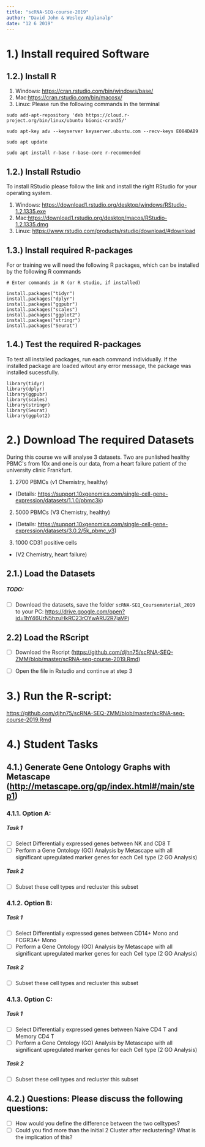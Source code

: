 ```yaml
---
title: "scRNA-SEQ-course-2019"
author: "David John & Wesley Abplanalp"
date: "12 6 2019"
---
```



# 1.) Install required Software
## 1.2.) Install R

1. Windows: <https://cran.rstudio.com/bin/windows/base/>
2. Mac:<https://cran.rstudio.com/bin/macosx/>
3. Linux: Please run the following commands in the terminal
```{shell}
sudo add-apt-repository 'deb https://cloud.r-project.org/bin/linux/ubuntu bionic-cran35/'

sudo apt-key adv --keyserver keyserver.ubuntu.com --recv-keys E084DAB9

sudo apt update

sudo apt install r-base r-base-core r-recommended
```

## 1.2.) Install Rstudio

To install RStudio please follow the link and install the right RStudio for your operating system.

1. Windows: <https://download1.rstudio.org/desktop/windows/RStudio-1.2.1335.exe>
2. Mac:<https://download1.rstudio.org/desktop/macos/RStudio-1.2.1335.dmg>
3. Linux: <https://www.rstudio.com/products/rstudio/download/#download>

## 1.3.) Install required R-packages

For or training we will need the following R packages, which can be installed by the following R commands
```{r}
# Enter commands in R (or R studio, if installed)

install.packages("tidyr")
install.packages("dplyr")
install.packages("ggpubr")
install.packages("scales")
install.packages("ggplot2")
install.packages("stringr")
install.packages("Seurat")

```


## 1.4.) Test the required R-packages

To test all installed packages, run each command individually. 
If the installed package are loaded witout any error message, the package was installed sucessfully. 
```{r}
library(tidyr)
library(dplyr)
library(ggpubr)
library(scales)
library(stringr)
library(Seurat)
library(ggplot2)
```

# 2.) Download The required Datasets

During this course we will analyse 3 datasets. Two are punlished healthy PBMC's from 10x and one is our data, from a heart failure patient of the university clinic Frankfurt.
1. 2700 PBMCs (v1 Chemistry, healthy) 
* (Details: <https://support.10xgenomics.com/single-cell-gene-expression/datasets/1.1.0/pbmc3k>)
2. 5000 PBMCs (V3 Chemistry, healthy) 
* (Details: <https://support.10xgenomics.com/single-cell-gene-expression/datasets/3.0.2/5k_pbmc_v3>)
3. 1000 CD31 positive cells 
* (V2 Chemistry, heart failure)


## 2.1.) Load the Datasets
##### TODO:
- [ ] Download the datasets, save the folder `scRNA-SEQ_Coursematerial_2019` to your PC:
<https://drive.google.com/open?id=1hY46UrN5hzuHkRC23rOYwARU2R7jaVPi>


## 2.2) Load the RScript
- [ ] Download the Rscript (<https://github.com/djhn75/scRNA-SEQ-ZMM/blob/master/scRNA-seq-course-2019.Rmd>) 
- [ ] Open the file in Rstudio and continue at step 3



# 3.) Run the R-script: 
  <https://github.com/djhn75/scRNA-SEQ-ZMM/blob/master/scRNA-seq-course-2019.Rmd>


# 4.) Student Tasks
## 4.1.) Generate Gene Ontology Graphs with Metascape (http://metascape.org/gp/index.html#/main/step1)
### 4.1.1. Option A: 
##### Task 1
- [ ] Select Differentially expressed genes between NK and CD8 T
- [ ] Perform a Gene Ontology (GO) Analysis by Metascape with all significant upregulated marker genes for each Cell type (2 GO Analysis)
  
##### Task 2
-[ ] Subset these cell types and recluster this subset


### 4.1.2. Option B:
##### Task 1

- [ ] Select Differentially expressed genes between CD14+ Mono and FCGR3A+ Mono
- [ ] Perform a Gene Ontology (GO) Analysis by Metascape with all significant upregulated marker genes for each Cell type (2 GO Analysis)

##### Task 2
- [ ] Subset these cell types and recluster this subset
  
  
### 4.1.3. Option C:
##### Task 1

- [ ] Select Differentially expressed genes between Naive CD4 T and Memory CD4 T
- [ ] Perform a Gene Ontology (GO) Analysis by Metascape with all significant upregulated marker genes for each Cell type (2 GO Analysis)

##### Task 2
- [ ] Subset these cell types and recluster this subset
  
  
## 4.2.) Questions: Please discuss the following questions:

- [ ] How would you define the difference between the two celltypes?
- [ ] Could you find more than the initial 2 Cluster after reclustering? What is the implication of this? 
